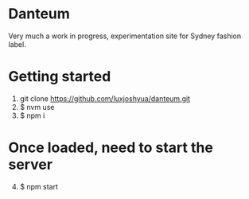 # Danteum
Very much a work in progress, experimentation site for Sydney fashion label.

# Getting started
1. git clone https://github.com/luxjoshyua/danteum.git
2. $ nvm use
3. $ npm i
# Once loaded, need to start the server
4. $ npm start
